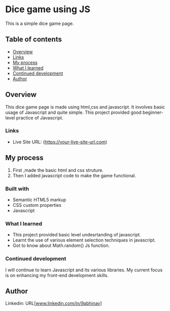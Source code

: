# Dice game using JS

This is a simple dice game page.

## Table of contents

- [Overview](#overview)
- [Links](#links)
- [My process](#my-process)
- [What I learned](#what-i-learned)
- [Continued development](#continued-development)
- [Author](#author)


## Overview
 This dice game page is made using html,css and javascript. It involves basic usage of Javascript and quite simple. This project provided good beginner-level practice of Javascript.

### Links

- Live Site URL: (https://your-live-site-url.com)

## My process
  1. First ,made the basic html and css struture.
  2. Then I added javascript code to make the game functional.

### Built with
- Semantic HTML5 markup
- CSS custom properties
- Javascript


### What I learned
 - This project provided basic level undesrtanding of javascript.
 - Learnt the use of various element selection techniques in javascript.
 - Got to know about Math.random() Js function.

### Continued development
I will continue to learn Javascript and its various libraries. My current focus is on enhancing my front-end development skills.

## Author
Linkedin: URL[www.linkedin.com/in/9abhinav]
